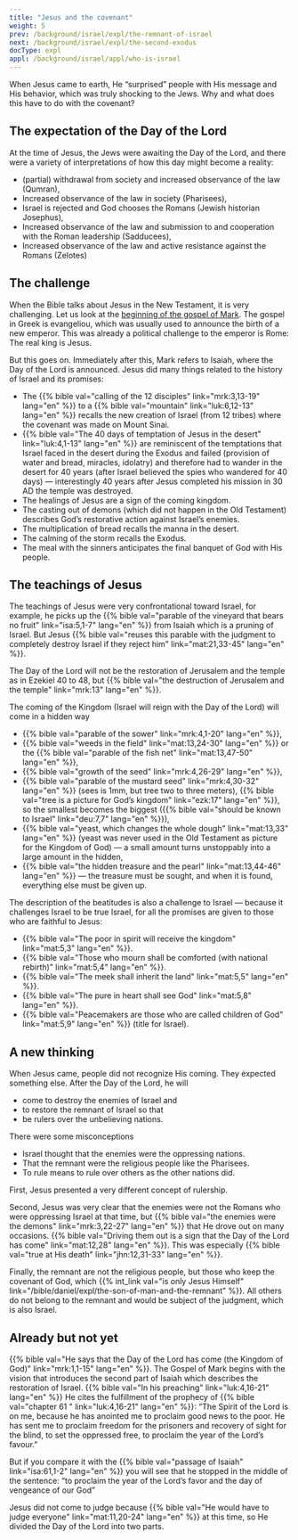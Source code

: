 ```yaml
---
title: "Jesus and the covenant"
weight: 5
prev: /background/israel/expl/the-remnant-of-israel
next: /background/israel/expl/the-second-exodus
docType: expl
appl: /background/israel/appl/who-is-israel
---
```


When Jesus came to earth, He “surprised” people with His message and His behavior, which was truly shocking to the Jews. Why and what does this have to do with the covenant?

## The expectation of the Day of the Lord

<a name="d8b5"></a>
At the time of Jesus, the Jews were awaiting the Day of the Lord, and there were a variety of interpretations of how this day might become a reality:

- (partial) withdrawal from society and increased observance of the law (Qumran),
- Increased observance of the law in society (Pharisees),
- Israel is rejected and God chooses the Romans (Jewish historian Josephus),
- Increased observance of the law and submission to and cooperation with the Roman leadership (Sadducees),
- Increased observance of the law and active resistance against the Romans (Zelotes)

## The challenge

<a name="298a"></a>
When the Bible talks about Jesus in the New Testament, it is very challenging. Let us look at the [beginning of the gospel of Mark](https://biblehub.com/interlinear/mark/1-1.htm). The gospel in Greek is evangeliou, which was usually used to announce the birth of a new emperor. This was already a political challenge to the emperor is Rome: The real king is Jesus.

But this goes on. Immediately after this, Mark refers to Isaiah, where the Day of the Lord is announced. Jesus did many things related to the history of Israel and its promises:

- The {{% bible val="calling of the 12 disciples" link="mrk:3,13-19" lang="en" %}} to a {{% bible val="mountain" link="luk:6,12-13" lang="en" %}} recalls the new creation of Israel (from 12 tribes) where the covenant was made on Mount Sinai.
- {{% bible val="The 40 days of temptation of Jesus in the desert" link="luk:4,1-13" lang="en" %}} are reminiscent of the temptations that Israel faced in the desert during the Exodus and failed (provision of water and bread, miracles, idolatry) and therefore had to wander in the desert for 40 years (after Israel believed the spies who wandered for 40 days) — interestingly 40 years after Jesus completed his mission in 30 AD the temple was destroyed.
- The healings of Jesus are a sign of the coming kingdom.
- The casting out of demons (which did not happen in the Old Testament) describes God’s restorative action against Israel’s enemies.
- The multiplication of bread recalls the manna in the desert.
- The calming of the storm recalls the Exodus.
- The meal with the sinners anticipates the final banquet of God with His people.

## The teachings of Jesus

<a name="b343"></a>
The teachings of Jesus were very confrontational toward Israel, for example, he picks up the {{% bible val="parable of the vineyard that bears no fruit" link="isa:5,1-7" lang="en" %}} from Isaiah which is a pruning of Israel. But Jesus {{% bible val="reuses this parable with the judgment to completely destroy Israel if they reject him" link="mat:21,33-45" lang="en" %}}.

The Day of the Lord will not be the restoration of Jerusalem and the temple as in Ezekiel 40 to 48, but {{% bible val="the destruction of Jerusalem and the temple" link="mrk:13" lang="en" %}}.

The coming of the Kingdom (Israel will reign with the Day of the Lord) will come in a hidden way

- {{% bible val="parable of the sower" link="mrk:4,1-20" lang="en" %}},
- {{% bible val="weeds in the field" link="mat:13,24-30" lang="en" %}} or the {{% bible val="parable of the fish net" link="mat:13,47-50" lang="en" %}},
- {{% bible val="growth of the seed" link="mrk:4,26-29" lang="en" %}},
- {{% bible val="parable of the mustard seed" link="mrk:4,30-32" lang="en" %}} (sees is 1mm, but tree two to three meters), {{% bible val="tree is a picture for God’s kingdom" link="ezk:17" lang="en" %}}, so the smallest becomes the biggest ({{% bible val="should be known to Israel" link="deu:7,7" lang="en" %}}),
- {{% bible val="yeast, which changes the whole dough" link="mat:13,33" lang="en" %}} (yeast was never used in the Old Testament as picture for the Kingdom of God) — a small amount turns unstoppably into a large amount in the hidden,
- {{% bible val="the hidden treasure and the pearl" link="mat:13,44-46" lang="en" %}} — the treasure must be sought, and when it is found, everything else must be given up.

The description of the beatitudes is also a challenge to Israel — because it challenges Israel to be true Israel, for all the promises are given to those who are faithful to Jesus:

- {{% bible val="The poor in spirit will receive the kingdom" link="mat:5,3" lang="en" %}}.
- {{% bible val="Those who mourn shall be comforted (with national rebirth)" link="mat:5,4" lang="en" %}}.
- {{% bible val="The meek shall inherit the land" link="mat:5,5" lang="en" %}}.
- {{% bible val="The pure in heart shall see God" link="mat:5,8" lang="en" %}}.
- {{% bible val="Peacemakers are those who are called children of God" link="mat:5,9" lang="en" %}} (title for Israel).

## A new thinking

<a name="a5cc"></a>
When Jesus came, people did not recognize His coming. They expected something else. After the Day of the Lord, he will

- come to destroy the enemies of Israel and
- to restore the remnant of Israel so that
- be rulers over the unbelieving nations.

There were some misconceptions

- Israel thought that the enemies were the oppressing nations.
- That the remnant were the religious people like the Pharisees.
- To rule means to rule over others as the other nations did.

First, Jesus presented a very different concept of rulership.

Second, Jesus was very clear that the enemies were not the Romans who were oppressing Israel at that time, but {{% bible val="the enemies were the demons" link="mrk:3,22-27" lang="en" %}} that He drove out on many occasions. {{% bible val="Driving them out is a sign that the Day of the Lord has come" link="mat:12,28" lang="en" %}}. This was especially {{% bible val="true at His death" link="jhn:12,31-33" lang="en" %}}.

Finally, the remnant are not the religious people, but those who keep the covenant of God, which {{% int_link val="is only Jesus Himself" link="/bible/daniel/expl/the-son-of-man-and-the-remnant" %}}. All others do not belong to the remnant and would be subject of the judgment, which is also Israel.

## Already but not yet

<a name="e3c4"></a>
{{% bible val="He says that the Day of the Lord has come (the Kingdom of God)" link="mrk:1,1-15" lang="en" %}}. The Gospel of Mark begins with the vision that introduces the second part of Isaiah which describes the restoration of Israel. {{% bible val="In his preaching" link="luk:4,16-21" lang="en" %}} He cites the fulfillment of the prophecy of {{% bible val="chapter 61 " link="luk:4,16-21" lang="en" %}}: “The Spirit of the Lord is on me, because he has anointed me to proclaim good news to the poor. He has sent me to proclaim freedom for the prisoners and recovery of sight for the blind, to set the oppressed free, to proclaim the year of the Lord’s favour.”

But if you compare it with the {{% bible val="passage of Isaiah" link="isa:61,1-2" lang="en" %}} you will see that he stopped in the middle of the sentence: “to proclaim the year of the Lord’s favor and the day of vengeance of our God”

Jesus did not come to judge because {{% bible val="He would have to judge everyone" link="mat:11,20-24" lang="en" %}} at this time, so He divided the Day of the Lord into two parts.

